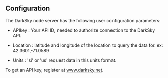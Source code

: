 ## Configuration

The DarkSky node server has the following user configuration
parameters:

- APIkey   : Your API ID, needed to authorize connection to the DarkSky API.

- Location : latitude and longitude of the location to query the data for. ex: 42.3601,-71.0589

- Units    : 'si' or 'us' request data in this units format.

To get an API key, register at www.darksky.net.  

